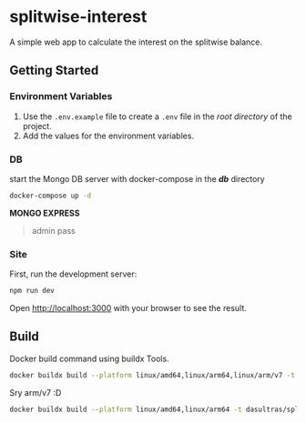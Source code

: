 # splitwise-interest

A simple web app to calculate the interest on the splitwise balance.

## Getting Started

### Environment Variables

1. Use the `.env.example` file to create a `.env` file in the _root directory_ of the project.
2. Add the values for the environment variables.

### DB

start the Mongo DB server with docker-compose in the _**db**_ directory

```bash
docker-compose up -d
```

**MONGO EXPRESS**
> admin
> pass

### Site

First, run the development server:

```bash
npm run dev
```

Open [http://localhost:3000](http://localhost:3000) with your browser to see the result.

## Build
Docker build command using buildx Tools.
```bash
docker buildx build --platform linux/amd64,linux/arm64,linux/arm/v7 -t dasultras/splitwise-interest:latest --push .
```
Sry arm/v7 :D
```bash
docker buildx build --platform linux/amd64,linux/arm64 -t dasultras/splitwise-interest:latest --push .
```
